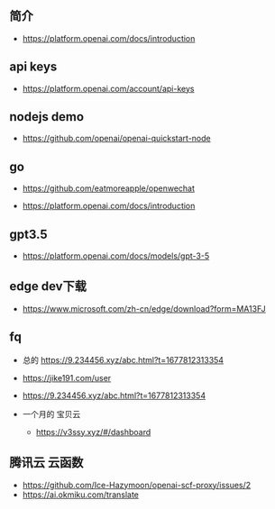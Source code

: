 
## 简介 
- https://platform.openai.com/docs/introduction

## api keys
- https://platform.openai.com/account/api-keys

## nodejs  demo 
- https://github.com/openai/openai-quickstart-node



## go
- https://github.com/eatmoreapple/openwechat



- https://platform.openai.com/docs/introduction

## gpt3.5
- https://platform.openai.com/docs/models/gpt-3-5




## edge dev下载
- https://www.microsoft.com/zh-cn/edge/download?form=MA13FJ


## fq
- 总的 https://9.234456.xyz/abc.html?t=1677812313354
- https://jike191.com/user
- https://9.234456.xyz/abc.html?t=1677812313354


- 一个月的 宝贝云
  - https://v3ssy.xyz/#/dashboard





## 腾讯云 云函数
- https://github.com/Ice-Hazymoon/openai-scf-proxy/issues/2
- https://ai.okmiku.com/translate